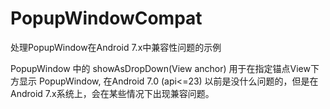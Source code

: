 # PopupWindowCompat
处理PopupWindow在Android 7.x中兼容性问题的示例

PopupWindow 中的 showAsDropDown(View anchor) 用于在指定锚点View下方显示 PopupWindow, 在Android 7.0 (api<=23) 以前是没什么问题的，但是在Android 7.x系统上，会在某些情况下出现兼容问题。
